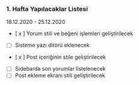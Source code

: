 ### **1. Hafta Yapılacaklar Listesi** 
18.12.2020 - 25.12.2020

- [ x ] Yorum stili ve beğeni işlemleri geliştirilecek
- [ ] Sisteme yazı ditörü eklenecek
- [ x ] Post içeriğinin stile geliştirilecek
- [ ] Sidebarda son yorumlar listelenecek
- [ ] Post ekleme ekranı stili geliştirilecek
